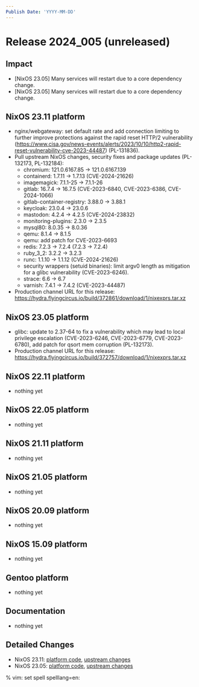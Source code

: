 ```yaml
---
Publish Date: 'YYYY-MM-DD'
---
```


# Release 2024_005 (unreleased)

## Impact

- \[NixOS 23.05] Many services will restart due to a core dependency change.
- \[NixOS 23.05] Many services will restart due to a core dependency change.

## NixOS 23.11 platform

- nginx/webgateway: set default rate and add connection limiting to further
  improve protections against the rapid reset HTTP/2 vulnerability
  (https://www.cisa.gov/news-events/alerts/2023/10/10/http2-rapid-reset-vulnerability-cve-2023-44487)
  (PL-131836).
- Pull upstream NixOS changes, security fixes and package updates (PL-132173, PL-132184):
  - chromium: 121.0.6167.85 -> 121.0.6167.139
  - containerd: 1.7.11 -> 1.7.13 (CVE-2024-21626)
  - imagemagick: 7.1.1-25 -> 7.1.1-26
  - gitlab: 16.7.4 -> 16.7.5 (CVE-2023-6840, CVE-2023-6386, CVE-2024-1066)
  - gitlab-container-registry: 3.88.0 -> 3.88.1
  - keycloak: 23.0.4 -> 23.0.6
  - mastodon: 4.2.4 -> 4.2.5 (CVE-2024-23832)
  - monitoring-plugins: 2.3.0 -> 2.3.5
  - mysql80: 8.0.35 -> 8.0.36
  - qemu: 8.1.4 -> 8.1.5
  - qemu: add patch for CVE-2023-6693
  - redis: 7.2.3 -> 7.2.4 (7.2.3 -> 7.2.4)
  - ruby_3_2: 3.2.2 -> 3.2.3
  - runc: 1.1.10 -> 1.1.12 (CVE-2024-21626)
  - security wrappers (setuid binaries): limit argv0 length as mitigation
     for a glibc vulnerability (CVE-2023-6246).
  - strace: 6.6 -> 6.7
  - varnish: 7.4.1 -> 7.4.2 (CVE-2023-44487)
- Production channel URL for this release: https://hydra.flyingcircus.io/build/372861/download/1/nixexprs.tar.xz

## NixOS 23.05 platform

- glibc: update to 2.37-64 to fix a vulnerability which may lead to local
  privilege escalation (CVE-2023-6246, CVE-2023-6779, CVE-2023-6780), add
  patch for qsort mem corruption (PL-132173).
- Production channel URL for this release: https://hydra.flyingcircus.io/build/372757/download/1/nixexprs.tar.xz

## NixOS 22.11 platform

- nothing yet

## NixOS 22.05 platform

- nothing yet

## NixOS 21.11 platform

- nothing yet

## NixOS 21.05 platform

- nothing yet

## NixOS 20.09 platform

- nothing yet

## NixOS 15.09 platform

- nothing yet

## Gentoo platform

- nothing yet

## Documentation

- nothing yet

## Detailed Changes

- NixOS 23.11: [platform code](https://github.com/flyingcircusio/fc-nixos/compare/fc/r2024_004/23.11...ab0b9079f5ceafe3904c91ab375481b2a581e735),
 [upstream changes](https://github.com/flyingcircusio/nixpkgs/compare/159aa075fe1fe7ccaf1027345b9f28a342c50dae...ba2e1304f4d32379d4d884abe679df5ad06fbfa0)
- NixOS 23.05: [platform code](https://github.com/flyingcircusio/fc-nixos/compare/fc/r2024_004/23.05...f3c9f9fc3e0aaadbcaa6f47e3c39def290add314),
 [upstream changes](https://github.com/flyingcircusio/nixpkgs/compare/0337338999a6aa4d294b9b5f71294787de04e673...5a7db58a8a8528e558b5d4bf10433b43766249bf)

% vim: set spell spelllang=en:
